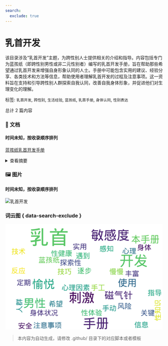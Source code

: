 ```yaml
---
search:
  exclude: true
---
```



# 乳首开发

该目录涉及“乳首开发”主题，为跨性别人士提供相关的介绍和指导。内容包括专门为蓝孩纸（即跨性别男性或非二元性别者）编写的乳首开发手册，旨在帮助那些希望通过乳首开发来增强自身形象认同的人士。手册中可能包含实用的建议、经验分享、各类技术和方法等信息，帮助使用者理解乳首开发的过程及注意事项。这一资料旨在支持和引导跨性别人群探索自我认同，改善自我身体形象，并促进他们对生理变化的理解。


标签: `乳首开发`, `跨性别`, `生活经验`, `蓝孩纸`, `乳首手册`, `身体认同`, `性别表达`


总计 2 篇内容



### 📄 文档


#### 时间未知，按收录顺序排列



[蓝孩纸乳首开发手册](蓝孩纸乳首开发手册_page.md)<details><summary>查看摘要</summary>

该文件是一本关于男性乳首开发的手册，详细地探讨了乳首在性愉悦中的作用以及如何通过不同的方法提升乳首的敏感度。这本手册提供了各种乳首开发的技巧，包括安全的乳首提高技术、风险注意事项以及乳首刺激时可能产生的身体反应和心理变化。内容中提到，通过定期刺激乳首，男性可以逐步增加对乳首的性感知，从而实现更丰富的性体验。手册详细介绍了使用磁气针贴的方法，以及如何在不使用工具的情况下，通过手工刺激慢慢提升乳首敏感度。手册还提供了关键信息，如在进行开发时可能遇到的身体状况变化，以及心理因素如何影响敏感度的发展。总的来说，这本手册为希望探索性愉悦的人群提供了实用的指导与建议。
</details>



### 🖼️ 图片


#### 时间未知，按收录顺序排列


![乳首开发](乳首开发.jpg)



### 词云图 { data-search-exclude }

![./社群及NGO文件/生活与性体验/乳首开发摘要词云图](abstracts_wordcloud.png)


> 本内容为自动生成，请修改 .github/ 目录下的对应脚本或者模板

